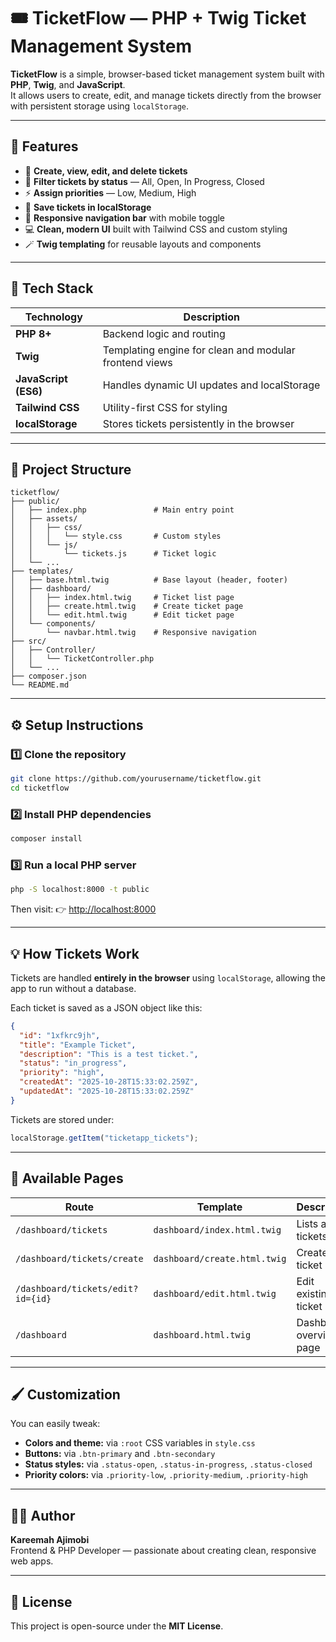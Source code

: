 # 🎟️ TicketFlow — PHP + Twig Ticket Management System

**TicketFlow** is a simple, browser-based ticket management system built with **PHP**, **Twig**, and **JavaScript**.  
It allows users to create, edit, and manage tickets directly from the browser with persistent storage using `localStorage`.

---

## 🚀 Features

- 🧾 **Create, view, edit, and delete tickets**
- 🎯 **Filter tickets by status** — All, Open, In Progress, Closed
- ⚡ **Assign priorities** — Low, Medium, High
- 💾 **Save tickets in localStorage**
- 🧭 **Responsive navigation bar** with mobile toggle
- 💻 **Clean, modern UI** built with Tailwind CSS and custom styling
- 🪄 **Twig templating** for reusable layouts and components

---

## 🧰 Tech Stack

| Technology           | Description                                            |
| -------------------- | ------------------------------------------------------ |
| **PHP 8+**           | Backend logic and routing                              |
| **Twig**             | Templating engine for clean and modular frontend views |
| **JavaScript (ES6)** | Handles dynamic UI updates and localStorage            |
| **Tailwind CSS**     | Utility-first CSS for styling                          |
| **localStorage**     | Stores tickets persistently in the browser             |

---

## 📂 Project Structure

```
ticketflow/
├── public/
│   ├── index.php               # Main entry point
│   ├── assets/
│   │   ├── css/
│   │   │   └── style.css       # Custom styles
│   │   └── js/
│   │       └── tickets.js      # Ticket logic
│   └── ...
├── templates/
│   ├── base.html.twig          # Base layout (header, footer)
│   ├── dashboard/
│   │   ├── index.html.twig     # Ticket list page
│   │   ├── create.html.twig    # Create ticket page
│   │   └── edit.html.twig      # Edit ticket page
│   └── components/
│       └── navbar.html.twig    # Responsive navigation
├── src/
│   ├── Controller/
│   │   └── TicketController.php
│   └── ...
├── composer.json
└── README.md
```

---

## ⚙️ Setup Instructions

### 1️⃣ Clone the repository

```bash
git clone https://github.com/yourusername/ticketflow.git
cd ticketflow
```

### 2️⃣ Install PHP dependencies

```bash
composer install
```

### 3️⃣ Run a local PHP server

```bash
php -S localhost:8000 -t public
```

Then visit:
👉 [http://localhost:8000](http://localhost:8000)

---

## 💡 How Tickets Work

Tickets are handled **entirely in the browser** using `localStorage`, allowing the app to run without a database.

Each ticket is saved as a JSON object like this:

```json
{
  "id": "1xfkrc9jh",
  "title": "Example Ticket",
  "description": "This is a test ticket.",
  "status": "in_progress",
  "priority": "high",
  "createdAt": "2025-10-28T15:33:02.259Z",
  "updatedAt": "2025-10-28T15:33:02.259Z"
}
```

Tickets are stored under:

```js
localStorage.getItem("ticketapp_tickets");
```

---

## 🧭 Available Pages

| Route                             | Template                     | Description             |
| --------------------------------- | ---------------------------- | ----------------------- |
| `/dashboard/tickets`              | `dashboard/index.html.twig`  | Lists all tickets       |
| `/dashboard/tickets/create`       | `dashboard/create.html.twig` | Create new ticket       |
| `/dashboard/tickets/edit?id={id}` | `dashboard/edit.html.twig`   | Edit existing ticket    |
| `/dashboard`                      | `dashboard.html.twig`        | Dashboard overview page |

---

## 🖌️ Customization

You can easily tweak:

- **Colors and theme:** via `:root` CSS variables in `style.css`
- **Buttons:** via `.btn-primary` and `.btn-secondary`
- **Status styles:** via `.status-open`, `.status-in-progress`, `.status-closed`
- **Priority colors:** via `.priority-low`, `.priority-medium`, `.priority-high`

---

## 🧑‍💻 Author

**Kareemah Ajimobi**  
Frontend & PHP Developer — passionate about creating clean, responsive web apps.

---

## 📄 License

This project is open-source under the **MIT License**.
